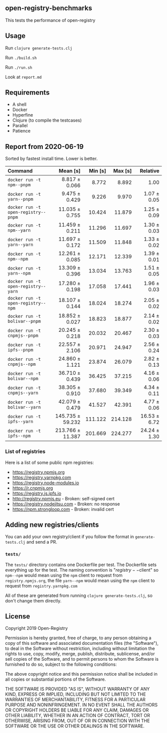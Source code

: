 ## open-registry-benchmarks

This tests the performance of open-registry

## Usage

Run `clojure generate-tests.clj`

Run `./build.sh`

Run `./run.sh`

Look at `report.md`

## Requirements

- A shell
- Docker
- Hyperfine
- Clojure (to compile the testcases)
- Parallel
- Patience

<!-- REPORT -->
## Report from 2020-06-19

Sorted by fastest install time. Lower is better.


| Command | Mean [s] | Min [s] | Max [s] | Relative |
|:---|---:|---:|---:|---:|
| `docker run -t npm--pnpm` | 8.817 ± 0.066 | 8.772 | 8.892 | 1.00 |
| `docker run -t yarn--pnpm` | 9.475 ± 0.429 | 9.226 | 9.970 | 1.07 ± 0.05 |
| `docker run -t open-registry--pnpm` | 11.035 ± 0.755 | 10.424 | 11.879 | 1.25 ± 0.09 |
| `docker run -t npm--yarn` | 11.459 ± 0.211 | 11.296 | 11.697 | 1.30 ± 0.03 |
| `docker run -t yarn--yarn` | 11.697 ± 0.172 | 11.509 | 11.848 | 1.33 ± 0.02 |
| `docker run -t npm--npm` | 12.261 ± 0.085 | 12.171 | 12.339 | 1.39 ± 0.01 |
| `docker run -t yarn--npm` | 13.309 ± 0.396 | 13.034 | 13.763 | 1.51 ± 0.05 |
| `docker run -t open-registry--yarn` | 17.280 ± 0.198 | 17.058 | 17.441 | 1.96 ± 0.03 |
| `docker run -t open-registry--npm` | 18.107 ± 0.144 | 18.024 | 18.274 | 2.05 ± 0.02 |
| `docker run -t bolivar--pnpm` | 18.852 ± 0.027 | 18.823 | 18.877 | 2.14 ± 0.02 |
| `docker run -t cnpmjs--pnpm` | 20.245 ± 0.218 | 20.032 | 20.467 | 2.30 ± 0.03 |
| `docker run -t ipfs--pnpm` | 22.557 ± 2.106 | 20.971 | 24.947 | 2.56 ± 0.24 |
| `docker run -t cnpmjs--npm` | 24.860 ± 1.121 | 23.874 | 26.079 | 2.82 ± 0.13 |
| `docker run -t bolivar--npm` | 36.710 ± 0.439 | 36.425 | 37.215 | 4.16 ± 0.06 |
| `docker run -t cnpmjs--yarn` | 38.305 ± 0.910 | 37.680 | 39.349 | 4.34 ± 0.11 |
| `docker run -t bolivar--yarn` | 42.079 ± 0.479 | 41.527 | 42.391 | 4.77 ± 0.06 |
| `docker run -t ipfs--yarn` | 145.735 ± 59.232 | 111.122 | 214.128 | 16.53 ± 6.72 |
| `docker run -t ipfs--npm` | 213.766 ± 11.387 | 201.669 | 224.277 | 24.24 ± 1.30 |
<!-- REPORT_END -->

### List of registries

Here is a list of some public npm registries:

- https://registry.npmjs.org
- https://registry.yarnpkg.com
- https://registry.node-modules.io
- https://r.cnpmjs.org
- https://registry.js.ipfs.io
- http://registry.npmjs.eu - Broken: self-signed cert
- https://registry.nodejitsu.com - Broken: no response
- https://npm.strongloop.com - Broken: invalid cert

## Adding new registries/clients

You can add your own registry/client if you follow the format in
`generate-tests.clj` and send a PR.

### `tests/`

The `tests/` directory contains one Dockerfile per test. The Dockerfile
sets everything up for the test. The naming convention is "$registry--$client"
so `npm--npm` would mean using the `npm` client to request from `registry.npmjs.org`,
the file `yarn--npm` would mean using the `npm` client to request from `registry.yarnpkg.com`

All of these are generated from running `clojure generate-tests.clj`, so don't
change them directly.

## License

Copyright 2019 Open-Registry

Permission is hereby granted, free of charge, to any person obtaining a copy of this software and associated documentation files (the "Software"), to deal in the Software without restriction, including without limitation the rights to use, copy, modify, merge, publish, distribute, sublicense, and/or sell copies of the Software, and to permit persons to whom the Software is furnished to do so, subject to the following conditions:

The above copyright notice and this permission notice shall be included in all copies or substantial portions of the Software.

THE SOFTWARE IS PROVIDED "AS IS", WITHOUT WARRANTY OF ANY KIND, EXPRESS OR IMPLIED, INCLUDING BUT NOT LIMITED TO THE WARRANTIES OF MERCHANTABILITY, FITNESS FOR A PARTICULAR PURPOSE AND NONINFRINGEMENT. IN NO EVENT SHALL THE AUTHORS OR COPYRIGHT HOLDERS BE LIABLE FOR ANY CLAIM, DAMAGES OR OTHER LIABILITY, WHETHER IN AN ACTION OF CONTRACT, TORT OR OTHERWISE, ARISING FROM, OUT OF OR IN CONNECTION WITH THE SOFTWARE OR THE USE OR OTHER DEALINGS IN THE SOFTWARE.
